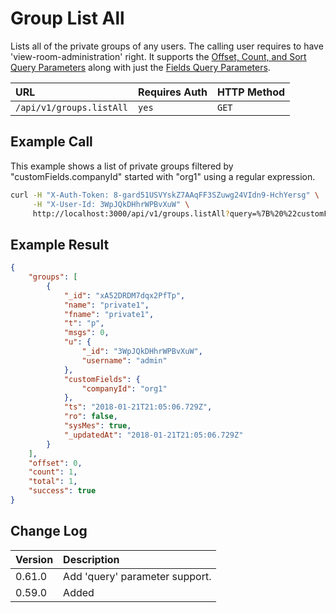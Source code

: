 # Group List All

Lists all of the private groups of any users. The calling user requires to have 'view-room-administration' right. It supports the [Offset, Count, and Sort Query Parameters](../../offset-and-count-and-sort-info/) along with just the [Fields Query Parameters](../../query-and-fields-info/).

| URL | Requires Auth | HTTP Method |
| :--- | :--- | :--- |
| `/api/v1/groups.listAll` | `yes`  | `GET` |

## Example Call

This example shows a list of private groups filtered by "customFields.companyId" started with "org1" using a regular expression.

```bash
curl -H "X-Auth-Token: 8-gard51USVYskZ7AAqFF3SZuwg24VIdn9-HchYersg" \
     -H "X-User-Id: 3WpJQkDHhrWPBvXuW" \
     http://localhost:3000/api/v1/groups.listAll?query=%7B%20%22customFields.companyId%22%3A%20%7B%20%22%24regex%22%3A%20%22%5Eorg1%22%7D%20%7D
```

## Example Result

```json
{
	"groups": [
		{
			"_id": "xA52DRDM7dqx2PfTp",
			"name": "private1",
			"fname": "private1",
			"t": "p",
			"msgs": 0,
			"u": {
				"_id": "3WpJQkDHhrWPBvXuW",
				"username": "admin"
			},
			"customFields": {
				"companyId": "org1"
			},
			"ts": "2018-01-21T21:05:06.729Z",
			"ro": false,
			"sysMes": true,
			"_updatedAt": "2018-01-21T21:05:06.729Z"
		}
	],
	"offset": 0,
	"count": 1,
	"total": 1,
	"success": true
}
```

## Change Log

| Version | Description |
| :--- | :--- |
| 0.61.0 | Add 'query' parameter support. |
| 0.59.0 | Added |
